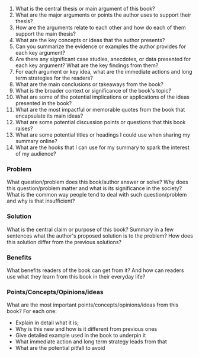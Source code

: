 
1. What is the central thesis or main argument of this book?
2. What are the major arguments or points the author uses to support their thesis?
3. How are the arguments relate to each other and how do each of them support the main thesis?
4. What are the key concepts or ideas that the author presents?
5. Can you summarize the evidence or examples the author provides for each key argument?
6. Are there any significant case studies, anecdotes, or data presented for each key argument? What are the key findings from them?
7. For each argument or key idea, what are the immediate actions and long term strategies for the readers?
8. What are the main conclusions or takeaways from the book?
9. What is the broader context or significance of the book's topic?
10. What are some of the potential implications or applications of the ideas presented in the book?
11. What are the most impactful or memorable quotes from the book that encapsulate its main ideas?
12. What are some potential discussion points or questions that this book raises?
13. What are some potential titles or headings I could use when sharing my summary online?
14. What are the hooks that I can use for my summary to spark the interest of my audience?














### Problem

What question/problem does this book/author answer or solve? Why does this question/problem matter and what is its significance in the society? What is the common way people tend to deal with such question/problem and why is that insufficient? 

### Solution

What is the central claim or purpose of this book? Summary in a few sentences what the author's proposed solution is to the problem? How does this solution differ from the previous solutions?  

### Benefits

What benefits readers of the book can get from it? And how can readers use what they learn from this book in their everyday life?

### Points/Concepts/Opinions/ideas

What are the most important points/concepts/opinions/ideas from this book? For each one:
* Explain in detail what it is;
* Why is this new and how is it different from previous ones
* Give detailed example used in the book to underpin it
* What immediate action and long term strategy leads from that
* What are the potential pitfall to avoid
